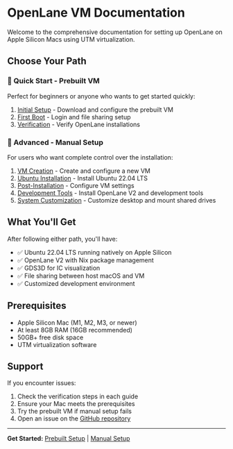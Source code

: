 # OpenLane VM Documentation

Welcome to the comprehensive documentation for setting up OpenLane on Apple Silicon Macs using UTM virtualization.

## Choose Your Path

### 🚀 Quick Start - Prebuilt VM

Perfect for beginners or anyone who wants to get started quickly:

1. [Initial Setup](prebuilt-setup/01-setup.md) - Download and configure the prebuilt VM
2. [First Boot](prebuilt-setup/02-first-boot.md) - Login and file sharing setup
3. [Verification](prebuilt-setup/03-verification.md) - Verify OpenLane installations

### 🔧 Advanced - Manual Setup

For users who want complete control over the installation:

1. [VM Creation](manual-setup/01-vm-creation.md) - Create and configure a new VM
2. [Ubuntu Installation](manual-setup/02-ubuntu-installation.md) - Install Ubuntu 22.04 LTS
3. [Post-Installation](manual-setup/03-post-installation.md) - Configure VM settings
4. [Development Tools](manual-setup/04-development-tools.md) - Install OpenLane V2 and development tools
5. [System Customization](manual-setup/05-system-customization.md) - Customize desktop and mount shared drives

## What You'll Get

After following either path, you'll have:

- ✅ Ubuntu 22.04 LTS running natively on Apple Silicon
- ✅ OpenLane V2 with Nix package management
- ✅ GDS3D for IC visualization
- ✅ File sharing between host macOS and VM
- ✅ Customized development environment

## Prerequisites

- Apple Silicon Mac (M1, M2, M3, or newer)
- At least 8GB RAM (16GB recommended)
- 50GB+ free disk space
- UTM virtualization software

## Support

If you encounter issues:

1. Check the verification steps in each guide
2. Ensure your Mac meets the prerequisites
3. Try the prebuilt VM if manual setup fails
4. Open an issue on the [GitHub repository](https://github.com/ZimengXiong/basics-openlane2-ubuntuvm)

---

**Get Started:** [Prebuilt Setup](prebuilt-setup/01-setup.md) | [Manual Setup](manual-setup/01-vm-creation.md)
